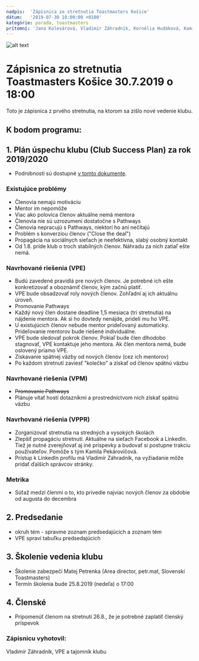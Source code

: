 ```yaml
---
nadpis:  'Zápisnica zo stretnutia Toastmasters Košice'
dátum:   '2019-07-30 18:00:00 +0100'
kategórie: porada, toastmasters
prítomní: 'Jana Kolesárová, Vladimír Záhradník, Kornélia Hudáková, Kamila Pekárovičová, Lucia Pethöová, Jozef Starúch'
---
```


![alt text][logo]
# Zápisnica zo stretnutia Toastmasters Košice 30.7.2019 o 18:00
Toto je zápisnica z prvého stretnutia, na ktorom sa zišlo nové vedenie klubu.

## K bodom programu:
## 1. Plán úspechu klubu (Club Success Plan) za rok 2019/2020
- Podrobnosti sú dostupné [v tomto dokumente][club-success-plan].

### Existujúce problémy
- Členovia nemajú motiváciu
- Mentor im nepomôže
- Viac ako polovica členov aktuálne nemá mentora
- Členovia nie sú uzrozumení dostatočne s Pathways
- Členovia nepracujú s Pathways, niektorí ho ani nečítajú
- Problém s konverziou členov ("Close the deal")
- Propagácia na sociálnych sieťach je neefektívna, slabý osobný kontakt
- Od 1.8. príde klub o troch stabilných členov. Náhradu za nich zatiaľ ešte nemá.

### Navrhované riešenia (VPE)
- Budú zavedené pravidlá pre nových členov. Je potrebné ich ešte konkretizovať a oboznámiť členov, kým začnú platiť.
- VPE bude obsadzovať roly nových členov. Zohľadní aj ich aktuálnu úroveň.
- Promovanie Pathways
- Každý nový člen dostane deadline 1,5 mesiaca (tri stretnutia) na nájdenie mentora. Ak si ho dovtedy nenájde, pridelí mu ho VPE.
- U existujúcich členov nebude mentor prideľovaný automaticky. Prideľovanie mentorov bude riešené individuálne.
- VPE bude sledovať pokrok členov. Pokiaľ bude člen dlhodobo stagnovať, VPE kontaktuje jeho mentora. Ak člen mentora nemá, bude oslovený priamo VPE.
- Získavanie spätnej väzby od nových členov (cez ich mentorov)
- Po každom stretnutí zaviesť "kolečko" a získať od členov spätnú väzbu

### Navrhované riešenia (VPM)
- ~~Promovanie Pathways~~
- Plánuje vítať hostí dotazníkmi a prostredníctvom nich získať spätnú väzbu

### Navrhované riešenia (VPPR)
- Zorganizovať stretnutia na stredných a vysokých školách
- Zlepšiť propagáciu stretnutí. Aktuálne na sieťach Facebook a LinkedIn. Tiež je nutné zverejňovať aj iné príspevky a budovať si postupne trakciu používateľov. Pomôže s tým Kamila Pekárovičová.
- Prístup k LinkedIn profilu má Vladimír Záhradník, na vyžiadanie môže pridať ďalších správcov stránky.

### Metrika
- Súťaž medzi členmi o to, kto privedie najviac nových členov za obdobie od augusta do decembra

## 2. Predsedanie
- okruh tém - spravme zoznam predsedajúcich a zoznam tém
- VPE spraví tabuľku predsedajúcich

## 3. Školenie vedenia klubu
- Školenie zabezpečí Matej Petrenka (Area director, petr.mat, Slovenskí Toastmasters)
- Termín školenia bude 25.8.2019 (nedeľa) o 17:00

## 4. Členské
- Pripomenúť členom na stretnutí 26.8., že je potrebné zaplatiť členský príspevok

### Zápisnicu vyhotovil:
Vladimír Záhradník,
VPE a tajomník klubu

[logo]: https://github.com/toastmasters-kosice/graficke_podklady/raw/master/Log%C3%A1/%C5%A0tandardn%C3%A9%20zmen%C5%A1en%C3%A9%20logo%20TMKE.png "Logo Toastmasters Košice"
[club-success-plan]: ../../Dokumenty/Club%20Success%20Plan%202019.md
